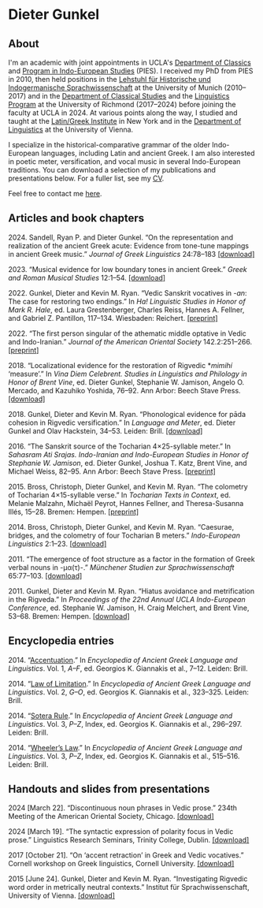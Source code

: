 # Dieter Gunkel

## About
I'm an academic with joint appointments in UCLA's [Department of Classics](https://classics.ucla.edu) and [Program in Indo-European Studies](https://pies.ucla.edu) \(PIES\). I received my PhD from PIES in 2010, then held positions in the [Lehstuhl für Historische und Indogermanische Sprachwissenschaft](https://www.indogermanistik.uni-muenchen.de/index.html) at the University of Munich \(2010–2017\) and in the [Department of Classical Studies](https://classics.richmond.edu) and the [Linguistics Program](https://linguistics.richmond.edu) at the University of Richmond \(2017–2024\) before joining the faculty at UCLA in 2024. At various points along the way, I studied and taught at the [Latin/Greek Institute](https://www.gc.cuny.edu/latin-greek-institute) in New York and in the [Department of Linguistics](https://linguistik.univie.ac.at) at the University of Vienna.  

I specialize in the historical-comparative grammar of the older Indo-European languages, including Latin and ancient Greek. I am also interested in poetic meter, versification, and vocal music in several Indo-European traditions. You can download a selection of my publications and presentations below. For a fuller list, see my [CV](https://ucla.box.com/s/0bqk16c5wo22mqr1fe2fx2anu5shmcp8).  

Feel free to contact me [here](dgunkel@humnet.ucla.edu).  

## Articles and book chapters
2024\. Sandell, Ryan P. and Dieter Gunkel. “On the representation and realization of the ancient Greek acute: Evidence from tone-tune mappings in ancient Greek music.” *Journal of Greek Linguistics* 24:78–183 [\[download\]](https://brill.com/downloadpdf/view/journals/jgl/24/1/article-p78_4.pdf)  

2023\. “Musical evidence for low boundary tones in ancient Greek.” *Greek and Roman Musical Studies* 12:1–54. [\[download\]](https://ucla.box.com/s/nbyv0lckuqwwdfycnaiqn3zslz6hjtsq)  

2022\. Gunkel, Dieter and Kevin M. Ryan. “Vedic Sanskrit vocatives in *-an*: The case for restoring two endings.” In *Ha! Linguistic Studies in Honor of Mark R. Hale*, ed. Laura Grestenberger, Charles Reiss, Hannes A. Fellner, and Gabriel Z. Pantillon, 117–134. Wiesbaden: Reichert. [\[preprint\]](https://ucla.box.com/s/0vdt9xjr4l671rjjtd2ycxceryynggcv)  

2022\. “The first person singular of the athematic middle optative in Vedic and Indo-Iranian.” *Journal of the American Oriental Society* 142.2:251–266. [\[preprint\]](https://ucla.box.com/s/tw55k4ccmlkc0n7ktr457ede8ldjyng6)  

2018\. “Localizational evidence for the restoration of Rigvedic \**mimihí* ‘measure’.” In *Vina Diem Celebrent. Studies in Linguistics and Philology in Honor of Brent Vine*, ed. Dieter Gunkel, Stephanie W. Jamison, Angelo O. Mercado, and Kazuhiko Yoshida, 76–92. Ann Arbor: Beech Stave Press. [\[download\]](https://ucla.box.com/s/uf6kecsmsuuszxxosqwnjilxlmbah8bk)  

2018\. Gunkel, Dieter and Kevin M. Ryan. “Phonological evidence for pāda cohesion in Rigvedic versification.” In *Language and Meter*, ed. Dieter Gunkel and Olav Hackstein, 34–53. Leiden: Brill. [\[download\]](https://ucla.box.com/s/kgekwsfdom65z14nc0jcgg4adtm261gx)  

2016\. “The Sanskrit source of the Tocharian 4×25-syllable meter.” In *Sahasram Ati Srajas. Indo-Iranian and Indo-European Studies in Honor of Stephanie W. Jamison*, ed. Dieter Gunkel, Joshua T. Katz, Brent Vine, and Michael Weiss, 82–95. Ann Arbor: Beech Stave Press. [\[preprint\]](https://ucla.box.com/s/8opy39dz654iquczm8mvc05vd6u6ip3l)  

2015\. Bross, Christoph, Dieter Gunkel, and Kevin M. Ryan. “The colometry of Tocharian 4×15-syllable verse.” In *Tocharian Texts in Context*, ed. Melanie Malzahn, Michaël Peyrot, Hannes Fellner, and Theresa-Susanna Illés, 15–28. Bremen: Hempen. [\[preprint\]](https://ucla.box.com/s/aucuyr6xbnrgry28k7uyc9jxix5rkzy3)  

2014\. Bross, Christoph, Dieter Gunkel, and Kevin M. Ryan. “Caesurae, bridges, and the colometry of four Tocharian B meters.” *Indo-European Linguistics* 2:1–23. [\[download\]](https://brill.com/view/journals/ieul/2/1/article-p1_1.xml?language=en)  

2011\. “The emergence of foot structure as a factor in the formation of Greek verbal nouns in -μα(τ)-.” *Münchener Studien zur Sprachwissenschaft* 65:77–103. [\[download\]](https://ucla.box.com/s/1yqlgrd2kec6qhoylwk0eb75i12pv394)  

2011\. Gunkel, Dieter and Kevin M. Ryan. “Hiatus avoidance and metrification in the Rigveda.” In *Proceedings of the 22nd Annual UCLA Indo-European Conference*, ed. Stephanie W. Jamison, H. Craig Melchert, and Brent Vine, 53–68. Bremen: Hempen. [\[download\]](https://ucla.box.com/s/g3e85pj0gtj7bbmkbtp817xgx6di511c)  

## Encyclopedia entries
2014\. “[Accentuation](https://ucla.box.com/s/srtkbq4zmuok2lz3vuyokwvl29314p00).” In *Encyclopedia of Ancient Greek Language and Linguistics*. Vol. 1, *A–F*, ed. Georgios K. Giannakis et al., 7–12. Leiden: Brill.  

2014\. “[Law of Limitation](https://ucla.box.com/s/abq2yi27lzv8pjtfv68miw7cltaat46w).” In *Encyclopedia of Ancient Greek Language and Linguistics*. Vol. 2, *G–O*, ed. Georgios K. Giannakis et al., 323–325. Leiden: Brill.  

2014\. “[Sotera Rule](https://ucla.box.com/s/tyaftkl4u5m54kl2c0sv22421oup1aup).” In *Encyclopedia of Ancient Greek Language and Linguistics*. Vol. 3, *P–Z*, Index, ed. Georgios K. Giannakis et al., 296–297. Leiden: Brill.  

2014\. “[Wheeler’s Law](https://ucla.box.com/s/rhjtjlspctbb1yrfofxbbf4bsose6ykr).” In *Encyclopedia of Ancient Greek Language and Linguistics*. Vol. 3, *P–Z*, Index, ed. Georgios K. Giannakis et al., 515–516. Leiden: Brill.  

## Handouts and slides from presentations
2024 \[March 22\]\. “Discontinuous noun phrases in Vedic prose.” 234th Meeting of the American Oriental Society, Chicago. [\[download\]](https://ucla.box.com/s/uwd3z4w1cqvu2x9go09z9wx5rl9gts5p)  

2024 \[March 19\]\. “The syntactic expression of polarity focus in Vedic prose.” Linguistics Research Seminars, Trinity College, Dublin. [\[download\]](https://ucla.box.com/s/umu2z6sfp0nbjxkxezr04bfaafvbl1vb)  

2017 \[October 21\]\. “On ‘accent retraction’ in Greek and Vedic vocatives.” Cornell workshop on Greek linguistics, Cornell University. [\[download\]](https://ucla.box.com/s/afv4p6oiyyaqt5digd2nq0ol6m1gtebr)  

2015 \[June 24\]\. Gunkel, Dieter and Kevin M. Ryan. “Investigating Rigvedic word order in metrically neutral contexts.” Institut für Sprachwissenschaft, University of Vienna. [\[download\]](https://ucla.box.com/s/oquj169qlg1lpzr0svz6zlrx34ftmtuc)  
